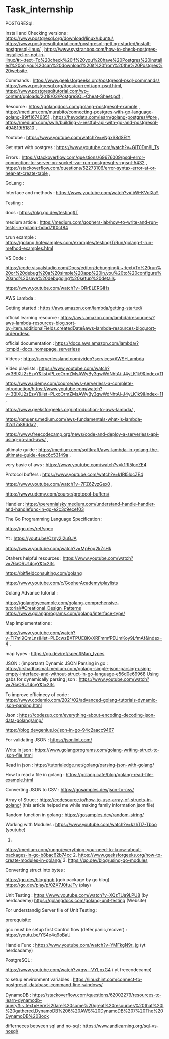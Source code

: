 # Task_internship


POSTGRESql: 

Install and Checking versions : https://www.postgresql.org/download/linux/ubuntu/, 
https://www.postgresqltutorial.com/postgresql-getting-started/install-postgresql-linux/ , 
https://www.systranbox.com/how-to-check-postgres-installed-or-not-in-linux/#:~:text=To%20check%20if%20you%20have%20Postgres%20installed%20on,you%20can%20download%20it%20from%20the%20Postgres%20website.

Commands : https://www.geeksforgeeks.org/postgresql-psql-commands/, https://www.postgresql.org/docs/current/app-psql.html, 
https://www.postgresqltutorial.com/wp-content/uploads/2018/03/PostgreSQL-Cheat-Sheet.pdf , 

Resource : https://golangdocs.com/golang-postgresql-example ,
https://medium.com/murabito/connecting-postgres-with-go-language-golang-89ff16746851 ,
https://hevodata.com/learn/golang-postgres/#pre ,
https://medium.com/swlh/building-a-restful-api-with-go-and-postgresql-494819f51810 ,


Youtube : 
https://www.youtube.com/watch?v=vNgxS8dSEtY

Get start with postgres : https://www.youtube.com/watch?v=GiT0Dm8l_Ts

Errors : 
https://stackoverflow.com/questions/69676009/psql-error-connection-to-server-on-socket-var-run-postgresql-s-pgsql-5432 ,
https://stackoverflow.com/questions/52273106/error-syntax-error-at-or-near-at-create-table ,



GoLang : 

Interface and methods : https://www.youtube.com/watch?v=lbW-KVdIXaY,




Testing : 

docs : https://pkg.go.dev/testing#T

medium article : https://medium.com/gophers-lab/how-to-write-and-run-tests-in-golang-bcbd71f0cf84

t.run example : https://golang.hotexamples.com/examples/testing/T/Run/golang-t-run-method-examples.html



VS Code : 

https://code.visualstudio.com/Docs/editor/debugging#:~:text=To%20run%20or%20debug%20a%20simple%20app%20in,you%20to%20configure%20and%20save%20debugging%20setup%20details.

https://www.youtube.com/watch?v=ORrELERGIHs


AWS Lambda :

Getting started : https://aws.amazon.com/lambda/getting-started/

official learning resource : https://aws.amazon.com/lambda/resources/?aws-lambda-resources-blog.sort-by=item.additionalFields.createdDate&aws-lambda-resources-blog.sort-order=desc

official documentation : https://docs.aws.amazon.com/lambda/?icmpid=docs_homepage_serverless

Videos : https://serverlessland.com/video?services=AWS+Lambda

Video playlists : https://www.youtube.com/watch?v=3BlXU2zEzvY&list=PLxoOrmZMsAWyBy3qwWdNhtAi-J4yLK1k9&index=11

https://www.udemy.com/course/aws-serverless-a-complete-introduction/https://www.youtube.com/watch?v=3BlXU2zEzvY&list=PLxoOrmZMsAWyBy3qwWdNhtAi-J4yLK1k9&index=11 ,

https://www.geeksforgeeks.org/introduction-to-aws-lambda/ ,

https://pmuens.medium.com/aws-fundamentals-what-is-lambda-32d17a89dda2 ,

https://www.freecodecamp.org/news/code-and-deploy-a-serverless-api-using-go-and-aws/ ,

ultimate guide :  https://medium.com/softkraft/aws-lambda-in-golang-the-ultimate-guide-4eec6c53149a , 

very basic of aws : https://www.youtube.com/watch?v=k1RI5locZE4

Protocol buffers : https://www.youtube.com/watch?v=k1RI5locZE4

https://www.youtube.com/watch?v=7FZ6ZyzGex0 , 

https://www.udemy.com/course/protocol-buffers/


Handler : 
https://perennialsky.medium.com/understand-handle-handler-and-handlefunc-in-go-e2c3c9ecef03



The Go Programming Language Specification : 

https://go.dev/ref/spec

Yt : https://youtu.be/Czny2I2uGJA

https://www.youtube.com/watch?v=MpFog2kZsHk

Otahers helpful resources : 
https://www.youtube.com/watch?v=76aORU14cyY&t=23s

https://bitfieldconsulting.com/golang

https://www.youtube.com/c/GopherAcademy/playlists



Golang Advance tutorial : 

https://golangbyexample.com/golang-comprehensive-tutorial/#Creational_Design_Patterns
https://www.golangprograms.com/golang/interface-type/


Map Implementations : 

https://www.youtube.com/watch?v=Tl7mi9QmLns&list=PLEcwzBXTPUE8KvXRFmmfPEUmKoy9LfmAf&index=4 ,

map types : https://go.dev/ref/spec#Map_types






JSON :
(important)  Dynamic JSON Parsing in go : https://irshadhasmat.medium.com/golang-simple-json-parsing-using-empty-interface-and-without-struct-in-go-language-e56d0e69968
Using gabs for dynamically parsing json : https://www.youtube.com/watch?v=76aORU14cyY&t=23s


To improve efficinecy of code : https://www.codemio.com/2021/02/advanced-golang-tutorials-dynamic-json-parsing.html

Json : https://codezup.com/everything-about-encoding-decoding-json-data-golang/amp/

https://blog.devgenius.io/json-in-go-94c2aacc9467

For validating JSON : https://jsonlint.com/

Write in json : https://www.golangprograms.com/golang-writing-struct-to-json-file.html

Read in json : https://tutorialedge.net/golang/parsing-json-with-golang/

How to read a file in golang : https://golang.cafe/blog/golang-read-file-example.html

Converting JSON to CSV : https://gosamples.dev/json-to-csv/

Array of Struct : https://codesource.io/how-to-use-array-of-structs-in-golang/  (this article helped me while making family information json file)

Random function in golang : https://gosamples.dev/random-string/

Working with Modules : 
https://www.youtube.com/watch?v=kzhTl7-Tboo (youtube)

1.
https://medium.com/rungo/everything-you-need-to-know-about-packages-in-go-b8bac62b74cc
2.
https://www.geeksforgeeks.org/how-to-create-modules-in-golang/
3.
https://go.dev/blog/using-go-modules

Converting struct into bytes :

https://go.dev/blog/gob (gob package by go blog)
https://go.dev/play/p/0ZX7J0fuJTv (play)



Unit Testing : 
https://www.youtube.com/watch?v=XQzTUa9LPU8 (by nerdcademy)
https://golangdocs.com/golang-unit-testing (Website)


For understandig Server file of Unit Testing :

prerequisite:

gcc must be setup first
Control flow (defer,panic,recover) : https://youtu.be/YS4e4q9oBaU 

Handle Func : https://www.youtube.com/watch?v=YMFkgN9r_jg (yt nerdcadamy)




PostgreSQL :

https://www.youtube.com/watch?v=qw--VYLpxG4  ( yt freecodecamp)

to setup environment variables : https://linuxhint.com/connect-to-postgresql-database-command-line-windows/

DynamoDB :
https://stackoverflow.com/questions/62002279/resources-to-learn-dynamodb-query#:~:text=Here%20are%20some%20great%20resources%20that%20I%20gathered,DynamoDB%206%20AWS%20DynamoDB%207%20The%20DynamoDB%20Book

differneces between sql and no-sql : https://www.andlearning.org/sql-vs-nosql/



